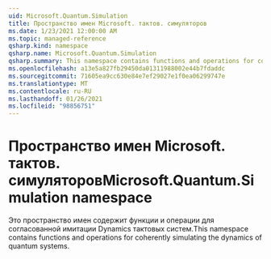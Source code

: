 ```yaml
---
uid: Microsoft.Quantum.Simulation
title: Пространство имен Microsoft. тактов. симуляторов
ms.date: 1/23/2021 12:00:00 AM
ms.topic: managed-reference
qsharp.kind: namespace
qsharp.name: Microsoft.Quantum.Simulation
qsharp.summary: This namespace contains functions and operations for coherently simulating the dynamics of quantum systems.
ms.openlocfilehash: a13e5a827fb29450da01311988002e44b7fdaddc
ms.sourcegitcommit: 71605ea9cc630e84e7ef29027e1f0ea06299747e
ms.translationtype: MT
ms.contentlocale: ru-RU
ms.lasthandoff: 01/26/2021
ms.locfileid: "98856751"
---
```

# <a name="microsoftquantumsimulation-namespace"></a><span data-ttu-id="d9b3f-102">Пространство имен Microsoft. тактов. симуляторов</span><span class="sxs-lookup"><span data-stu-id="d9b3f-102">Microsoft.Quantum.Simulation namespace</span></span>

<span data-ttu-id="d9b3f-103">Это пространство имен содержит функции и операции для согласованной имитации Dynamics тактовых систем.</span><span class="sxs-lookup"><span data-stu-id="d9b3f-103">This namespace contains functions and operations for coherently simulating the dynamics of quantum systems.</span></span>

